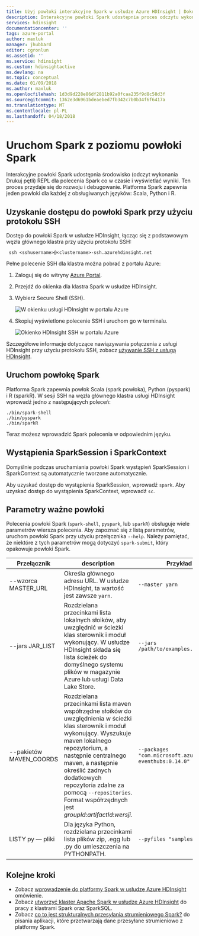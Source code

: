 ```yaml
---
title: Użyj powłoki interakcyjne Spark w usłudze Azure HDInsight | Dokumentacja firmy Microsoft
description: Interakcyjne powłoki Spark udostępnia proces odczytu wykonania Drukuj polecenia Spark co w czasie i wyświetlać wyniki.
services: hdinsight
documentationcenter: ''
tags: azure-portal
author: maxluk
manager: jhubbard
editor: cgronlun
ms.assetid: ''
ms.service: hdinsight
ms.custom: hdinsightactive
ms.devlang: na
ms.topic: conceptual
ms.date: 01/09/2018
ms.author: maxluk
ms.openlocfilehash: 1d3d9d228e86df2811b92a0fcaa235f9d8c58d3f
ms.sourcegitcommit: 1362e3d6961bdeaebed7fb342c7b0b34f6f6417a
ms.translationtype: MT
ms.contentlocale: pl-PL
ms.lasthandoff: 04/18/2018
---
```

# <a name="run-spark-from-the-spark-shell"></a>Uruchom Spark z poziomu powłoki Spark

Interakcyjne powłoki Spark udostępnia środowisko (odczyt wykonania Drukuj pętli) REPL dla polecenia Spark co w czasie i wyświetlać wyniki. Ten proces przydaje się do rozwoju i debugowanie. Platforma Spark zapewnia jeden powłoki dla każdej z obsługiwanych języków: Scala, Python i R.

## <a name="get-to-a-spark-shell-with-ssh"></a>Uzyskanie dostępu do powłoki Spark przy użyciu protokołu SSH

Dostęp do powłoki Spark w usłudze HDInsight, łącząc się z podstawowym węzła głównego klastra przy użyciu protokołu SSH:

     ssh <sshusername>@<clustername>-ssh.azurehdinsight.net

Pełne polecenie SSH dla klastra można pobrać z portalu Azure:

1. Zaloguj się do witryny [Azure Portal](https://portal.azure.com).
2. Przejdź do okienka dla klastra Spark w usłudze HDInsight.
3. Wybierz Secure Shell (SSH).

    ![W okienku usługi HDInsight w portalu Azure](./media/apache-spark-shell/hdinsight-spark-blade.png)

4. Skopiuj wyświetlone polecenie SSH i uruchom go w terminalu.

    ![Okienko HDInsight SSH w portalu Azure](./media/apache-spark-shell/hdinsight-spark-ssh-blade.png)

Szczegółowe informacje dotyczące nawiązywania połączenia z usługi HDInsight przy użyciu protokołu SSH, zobacz [używanie SSH z usługą HDInsight](../hdinsight-hadoop-linux-use-ssh-unix.md).

## <a name="run-a-spark-shell"></a>Uruchom powłokę Spark

Platforma Spark zapewnia powłok Scala (spark powłoka), Python (pyspark) i R (sparkR). W sesji SSH na węzła głównego klastra usługi HDInsight wprowadź jedno z następujących poleceń:

    ./bin/spark-shell
    ./bin/pyspark
    ./bin/sparkR

Teraz możesz wprowadzić Spark polecenia w odpowiednim języku.

## <a name="sparksession-and-sparkcontext-instances"></a>Wystąpienia SparkSession i SparkContext

Domyślnie podczas uruchamiania powłoki Spark wystąpień SparkSession i SparkContext są automatycznie tworzone automatycznie.

Aby uzyskać dostęp do wystąpienia SparkSession, wprowadź `spark`. Aby uzyskać dostęp do wystąpienia SparkContext, wprowadź `sc`.

## <a name="important-shell-parameters"></a>Parametry ważne powłoki

Polecenia powłoki Spark (`spark-shell`, `pyspark`, lub `sparkR`) obsługuje wiele parametrów wiersza polecenia. Aby zapoznać się z listą parametrów, uruchom powłoki Spark przy użyciu przełącznika `--help`. Należy pamiętać, że niektóre z tych parametrów mogą dotyczyć `spark-submit`, który opakowuje powłoki Spark.

| Przełącznik | description | Przykład |
| --- | --- | --- |
| --wzorca MASTER_URL | Określa głównego adresu URL. W usłudze HDInsight, ta wartość jest zawsze `yarn`. | `--master yarn`|
| --jars JAR_LIST | Rozdzielana przecinkami lista lokalnych słoików, aby uwzględnić w ścieżki klas sterownik i moduł wykonujący. W usłudze HDInsight składa się lista ścieżek do domyślnego systemu plików w magazynie Azure lub usługi Data Lake Store. | `--jars /path/to/examples.jar` |
| --pakietów MAVEN_COORDS | Rozdzielana przecinkami lista maven współrzędne słoików do uwzględnienia w ścieżki klas sterownik i moduł wykonujący. Wyszukuje maven lokalnego repozytorium, a następnie centralnego maven, a następnie określić żadnych dodatkowych repozytoria zdalne za pomocą `--repositories`. Format współrzędnych jest *groupId*:*artifactId*:*wersji*. | `--packages "com.microsoft.azure:azure-eventhubs:0.14.0"`|
| LISTY py — pliki | Dla języka Python, rozdzielana przecinkami lista plików zip, .egg lub .py do umieszczenia na PYTHONPATH. | `--pyfiles "samples.py"` |

## <a name="next-steps"></a>Kolejne kroki

- Zobacz [wprowadzenie do platformy Spark w usłudze Azure HDInsight](apache-spark-overview.md) omówienie.
- Zobacz [utworzyć klaster Apache Spark w usłudze Azure HDInsight](apache-spark-jupyter-spark-sql.md) do pracy z klastrami Spark oraz SparkSQL.
- Zobacz [co to jest strukturalnych przesyłania strumieniowego Spark?](apache-spark-streaming-overview.md) do pisania aplikacji, które przetwarzają dane przesyłane strumieniowo z platformy Spark.

